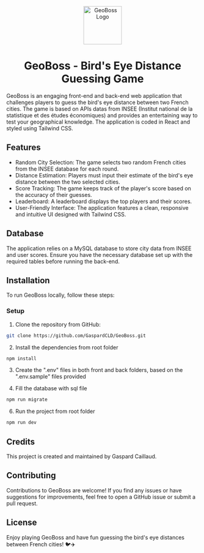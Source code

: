 <p align="center">
  <img src="./frontend/src/assets/geoguess_logo.ico" alt="GeoBoss Logo" width="100px" height="100px">
</p>

<h1 align="center">GeoBoss - Bird's Eye Distance Guessing Game</h1>


GeoBoss is an engaging front-end and back-end web application that challenges players to guess the bird's eye distance between two French cities. The game is based on APIs datas from INSEE (Institut national de la statistique et des études économiques) and provides an entertaining way to test your geographical knowledge. The application is coded in React and styled using Tailwind CSS.

## Features

- Random City Selection: The game selects two random French cities from the INSEE database for each round.
- Distance Estimation: Players must input their estimate of the bird's eye distance between the two selected cities.
- Score Tracking: The game keeps track of the player's score based on the accuracy of their guesses.
- Leaderboard: A leaderboard displays the top players and their scores.
- User-Friendly Interface: The application features a clean, responsive and intuitive UI designed with Tailwind CSS.

## Database

The application relies on a MySQL database to store city data from INSEE and user scores. Ensure you have the necessary database set up with the required tables before running the back-end.

## Installation

To run GeoBoss locally, follow these steps:

###  Setup

1. Clone the repository from GitHub:

```bash
git clone https://github.com/GaspardCLD/GeoBoss.git
```

2. Install the dependencies from root folder

```bash
npm install
```

3. Create the ".env" files in both front and back folders, based on the ".env.sample" files provided

4. Fill the database with sql file

```bash
npm run migrate
```   

6. Run the project from root folder

```bash
npm run dev
```

## Credits

This project is created and maintained by Gaspard Caillaud.

## Contributing

Contributions to GeoBoss are welcome! If you find any issues or have suggestions for improvements, feel free to open a GitHub issue or submit a pull request.

## License

Enjoy playing GeoBoss and have fun guessing the bird's eye distances between French cities! 🐦✈️


